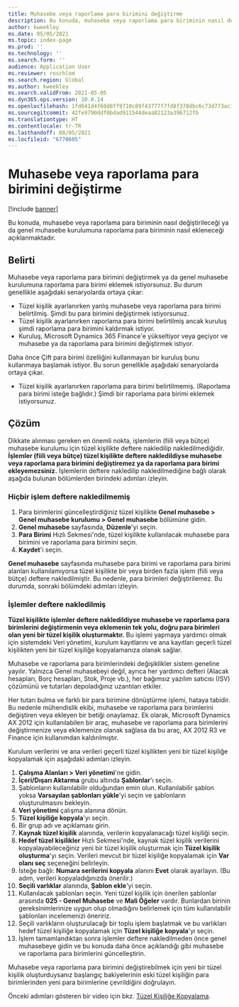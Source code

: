```yaml
---
title: Muhasebe veya raporlama para birimini değiştirme
description: Bu konuda, muhasebe veya raporlama para biriminin nasıl değiştirileceği ya da genel muhasebe kurulumuna raporlama para biriminin nasıl ekleneceği açıklanmaktadır.
author: kweekley
ms.date: 05/05/2021
ms.topic: index-page
ms.prod: ''
ms.technology: ''
ms.search.form: ''
audience: Application User
ms.reviewer: roschlom
ms.search.region: Global
ms.author: kweekley
ms.search.validFrom: 2021-05-05
ms.dyn365.ops.version: 10.0.14
ms.openlocfilehash: 1fd641d4f60d8ff9710c89f43777f7fd8f378dbc6c73d773ac103f9d9f68e60e
ms.sourcegitcommit: 42fe9790ddf0bdad911544deaa82123a396712fb
ms.translationtype: HT
ms.contentlocale: tr-TR
ms.lasthandoff: 08/05/2021
ms.locfileid: "6770605"
---
```

# <a name="change-the-accounting-or-reporting-currency"></a>Muhasebe veya raporlama para birimini değiştirme

[!include [banner](../includes/banner.md)]

Bu konuda, muhasebe veya raporlama para biriminin nasıl değiştirileceği ya da genel muhasebe kurulumuna raporlama para biriminin nasıl ekleneceği açıklanmaktadır.

## <a name="symptom"></a>Belirti

Muhasebe veya raporlama para birimini değiştirmek ya da genel muhasebe kurulumuna raporlama para birimi eklemek istiyorsunuz. Bu durum genellikle aşağıdaki senaryolarda ortaya çıkar:

- Tüzel kişilik ayarlanırken yanlış muhasebe veya raporlama para birimi belirtilmiş. Şimdi bu para birimini değiştirmek istiyorsunuz.
- Tüzel kişilik ayarlanırken raporlama para birimi belirtilmiş ancak kuruluş şimdi raporlama para birimini kaldırmak istiyor.
- Kuruluş, Microsoft Dynamics 365 Finance'e yükseltiyor veya geçiyor ve muhasebe ya da raporlama para birimini değiştirmek istiyor.

Daha önce Çift para birimi özelliğini kullanmayan bir kuruluş bunu kullanmaya başlamak istiyor. Bu sorun genellikle aşağıdaki senaryolarda ortaya çıkar.

- Tüzel kişilik ayarlanırken raporlama para birimi belirtilmemiş. (Raporlama para birimi isteğe bağlıdır.) Şimdi bir raporlama para birimi eklemek istiyorsunuz.

## <a name="resolution"></a>Çözüm

Dikkate alınması gereken en önemli nokta, işlemlerin (fiili veya bütçe) muhasebe kurulumu için tüzel kişilikte deftere nakledilip nakledilmediğidir. **İşlemler (fiili veya bütçe) tüzel kişilikte deftere nakledildiyse muhasebe veya raporlama para birimini değiştiremez ya da raporlama para birimi ekleyemezsiniz.** İşlemlerin deftere nakledilip nakledilmediğine bağlı olarak aşağıda bulunan bölümlerden birindeki adımları izleyin.

### <a name="no-transactions-have-been-posted"></a>Hiçbir işlem deftere nakledilmemiş

1. Para birimlerini güncelleştirdiğiniz tüzel kişilikte **Genel muhasebe \> Genel muhasebe kurulumu \> Genel muhasebe** bölümüne gidin.
2. **Genel muhasebe** sayfasında, **Düzenle**'yi seçin.
3. **Para Birimi** Hızlı Sekmesi'nde, tüzel kişilikte kullanılacak muhasebe para birimini ve raporlama para birimini seçin.
4. **Kaydet**'i seçin.

**Genel muhasebe** sayfasında muhasebe para birimi ve raporlama para birimi alanları kullanılamıyorsa tüzel kişilikte bir veya birden fazla işlem (fiili veya bütçe) deftere nakledilmiştir. Bu nedenle, para birimleri değiştirilemez. Bu durumda, sonraki bölümdeki adımları izleyin.

### <a name="transactions-have-been-posted"></a>İşlemler deftere nakledilmiş

**Tüzel kişilikte işlemler deftere nakledildiyse muhasebe ve raporlama para birimlerini değiştirmenin veya eklemenin tek yolu, doğru para birimleri olan yeni bir tüzel kişilik oluşturmaktır.** Bu işlemi yapmaya yardımcı olmak için sistemdeki Veri yönetimi, kurulum kayıtlarını ve ana kayıtları geçerli tüzel kişilikten yeni bir tüzel kişiliğe kopyalamanıza olanak sağlar.

Muhasebe ve raporlama para birimlerindeki değişiklikler sistem geneline yayılır. Yalnızca Genel muhasebeyi değil, ayrıca her yardımcı defteri (Alacak hesapları, Borç hesapları, Stok, Proje vb.), her bağımsız yazılım satıcısı (ISV) çözümünü ve tutarları depoladığınız uzantıları etkiler.

Her tutarı bulma ve farklı bir para birimine dönüştürme işlemi, hataya tabidir. Bu nedenle mühendislik ekibi, muhasebe ve raporlama para birimlerini değiştiren veya ekleyen bir betiği onaylamaz. Ek olarak, Microsoft Dynamics AX 2012 için kullanılabilen bir araç, muhasebe ve raporlama para birimlerini değiştirmenize veya eklemenize olanak sağlasa da bu araç, AX 2012 R3 ve Finance için kullanımdan kaldırılmıştır.

Kurulum verilerini ve ana verileri geçerli tüzel kişilikten yeni bir tüzel kişiliğe kopyalamak için aşağıdaki adımları izleyin.

1. **Çalışma Alanları \> Veri yönetimi**'ne gidin.
2. **İçeri/Dışarı Aktarma** grubu altında **Şablonlar**'ı seçin.
3. Şablonların kullanılabilir olduğundan emin olun. Kullanılabilir şablon yoksa **Varsayılan şablonları yükle**'yi seçin ve şablonların oluşturulmasını bekleyin.
4. **Veri yönetimi** çalışma alanına dönün.
5. **Tüzel kişiliğe kopyala**'yı seçin.
6. Bir grup adı ve açıklaması girin.
7. **Kaynak tüzel kişilik** alanında, verilerin kopyalanacağı tüzel kişiliği seçin.
8. **Hedef tüzel kişilikler** Hızlı Sekmesi'nde, kaynak tüzel kişilik verilerini kopyalayabileceğiniz yeni bir tüzel kişilik oluşturmak için **Tüzel kişilik oluşturma**'yı seçin. Verileri mevcut bir tüzel kişiliğe kopyalamak için **Var olanı seç** seçeneğini belirleyin.
9. İsteğe bağlı: **Numara serilerini kopyala** alanını **Evet** olarak ayarlayın. (Bu adım, verileri kopyaladığınızda önerilir.)
10. **Seçili varlıklar** alanında, **Şablon ekle**'yi seçin.
11. Kullanılacak şablonları seçin. Yeni tüzel kişilik için önerilen şablonlar arasında **025 - Genel Muhasebe** ve **Mali Öğeler** vardır. Bunlardan birinin gereksinimlerinize uygun olup olmadığını belirlemek için tüm kullanılabilir şablonları incelemenizi öneririz.
12. Seçili varlıkların oluşturulacağı bir toplu işlem başlatmak ve bu varlıkları hedef tüzel kişiliğe kopyalamak için **Tüzel kişiliğe kopyala**'yı seçin.
13. İşlem tamamlandıktan sonra işlemler deftere nakledilmeden önce genel muhasebeye gidin ve bu konuda daha önce açıklandığı gibi muhasebe ve raporlama para birimlerini güncelleştirin.

Muhasebe veya raporlama para birimini değiştirebilmek için yeni bir tüzel kişilik oluşturduysanız başlangıç bakiyelerinin eski tüzel kişiliğin para birimlerinden yeni para birimlerine çevrildiğini doğrulayın.

Önceki adımları gösteren bir video için bkz. [Tüzel Kişiliğe Kopyalama](https://community.dynamics.com/365/b/techtalks/posts/copy-into-legal-entity-october-24-2017).
